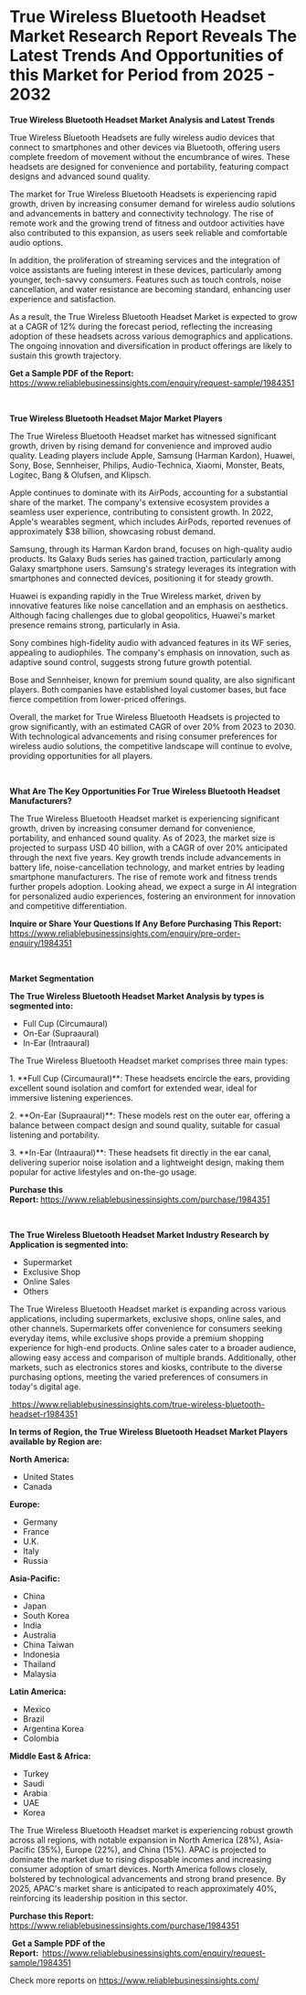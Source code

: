 <p><h1>True Wireless Bluetooth Headset Market Research Report Reveals The Latest Trends And Opportunities of this Market for Period from 2025 - 2032</h1></p><p><strong>True Wireless Bluetooth Headset Market Analysis and Latest Trends</strong></p>
<p><p>True Wireless Bluetooth Headsets are fully wireless audio devices that connect to smartphones and other devices via Bluetooth, offering users complete freedom of movement without the encumbrance of wires. These headsets are designed for convenience and portability, featuring compact designs and advanced sound quality. </p><p>The market for True Wireless Bluetooth Headsets is experiencing rapid growth, driven by increasing consumer demand for wireless audio solutions and advancements in battery and connectivity technology. The rise of remote work and the growing trend of fitness and outdoor activities have also contributed to this expansion, as users seek reliable and comfortable audio options. </p><p>In addition, the proliferation of streaming services and the integration of voice assistants are fueling interest in these devices, particularly among younger, tech-savvy consumers. Features such as touch controls, noise cancellation, and water resistance are becoming standard, enhancing user experience and satisfaction. </p><p>As a result, the True Wireless Bluetooth Headset Market is expected to grow at a CAGR of 12% during the forecast period, reflecting the increasing adoption of these headsets across various demographics and applications. The ongoing innovation and diversification in product offerings are likely to sustain this growth trajectory.</p></p>
<p><strong>Get a Sample PDF of the Report:&nbsp;</strong> <a href="https://www.reliablebusinessinsights.com/enquiry/request-sample/1984351?utm_campaign=3109&utm_medium=2&utm_source=Github&utm_content=ia&utm_term=05042025&utm_id=true-wireless-bluetooth-headset">https://www.reliablebusinessinsights.com/enquiry/request-sample/1984351</a></p>
<p>&nbsp;</p>
<p><strong>True Wireless Bluetooth Headset Major Market Players</strong></p>
<p><p>The True Wireless Bluetooth Headset market has witnessed significant growth, driven by rising demand for convenience and improved audio quality. Leading players include Apple, Samsung (Harman Kardon), Huawei, Sony, Bose, Sennheiser, Philips, Audio-Technica, Xiaomi, Monster, Beats, Logitec, Bang & Olufsen, and Klipsch.</p><p>Apple continues to dominate with its AirPods, accounting for a substantial share of the market. The company's extensive ecosystem provides a seamless user experience, contributing to consistent growth. In 2022, Apple's wearables segment, which includes AirPods, reported revenues of approximately $38 billion, showcasing robust demand.</p><p>Samsung, through its Harman Kardon brand, focuses on high-quality audio products. Its Galaxy Buds series has gained traction, particularly among Galaxy smartphone users. Samsung's strategy leverages its integration with smartphones and connected devices, positioning it for steady growth.</p><p>Huawei is expanding rapidly in the True Wireless market, driven by innovative features like noise cancellation and an emphasis on aesthetics. Although facing challenges due to global geopolitics, Huawei's market presence remains strong, particularly in Asia.</p><p>Sony combines high-fidelity audio with advanced features in its WF series, appealing to audiophiles. The company's emphasis on innovation, such as adaptive sound control, suggests strong future growth potential.</p><p>Bose and Sennheiser, known for premium sound quality, are also significant players. Both companies have established loyal customer bases, but face fierce competition from lower-priced offerings.</p><p>Overall, the market for True Wireless Bluetooth Headsets is projected to grow significantly, with an estimated CAGR of over 20% from 2023 to 2030. With technological advancements and rising consumer preferences for wireless audio solutions, the competitive landscape will continue to evolve, providing opportunities for all players.</p></p>
<p>&nbsp;</p>
<p><strong>What Are The Key Opportunities For True Wireless Bluetooth Headset Manufacturers?</strong></p>
<p><p>The True Wireless Bluetooth Headset market is experiencing significant growth, driven by increasing consumer demand for convenience, portability, and enhanced sound quality. As of 2023, the market size is projected to surpass USD 40 billion, with a CAGR of over 20% anticipated through the next five years. Key growth trends include advancements in battery life, noise-cancellation technology, and market entries by leading smartphone manufacturers. The rise of remote work and fitness trends further propels adoption. Looking ahead, we expect a surge in AI integration for personalized audio experiences, fostering an environment for innovation and competitive differentiation.</p></p>
<p><strong>Inquire or Share Your Questions If Any Before Purchasing This Report:</strong> <a href="https://www.reliablebusinessinsights.com/enquiry/pre-order-enquiry/1984351?utm_campaign=3109&utm_medium=2&utm_source=Github&utm_content=ia&utm_term=05042025&utm_id=true-wireless-bluetooth-headset">https://www.reliablebusinessinsights.com/enquiry/pre-order-enquiry/1984351</a></p>
<p>&nbsp;</p>
<p><strong>Market Segmentation</strong></p>
<p><strong>The True Wireless Bluetooth Headset Market Analysis by types is segmented into:</strong></p>
<p><ul><li>Full Cup (Circumaural)</li><li>On-Ear (Supraaural)</li><li>In-Ear (Intraaural)</li></ul></p>
<p><p>The True Wireless Bluetooth Headset market comprises three main types: </p><p>1. **Full Cup (Circumaural)**: These headsets encircle the ears, providing excellent sound isolation and comfort for extended wear, ideal for immersive listening experiences.</p><p>2. **On-Ear (Supraaural)**: These models rest on the outer ear, offering a balance between compact design and sound quality, suitable for casual listening and portability.</p><p>3. **In-Ear (Intraaural)**: These headsets fit directly in the ear canal, delivering superior noise isolation and a lightweight design, making them popular for active lifestyles and on-the-go usage.</p></p>
<p><strong>Purchase this Report:&nbsp;</strong><a href="https://www.reliablebusinessinsights.com/purchase/1984351?utm_campaign=3109&utm_medium=2&utm_source=Github&utm_content=ia&utm_term=05042025&utm_id=true-wireless-bluetooth-headset">https://www.reliablebusinessinsights.com/purchase/1984351</a></p>
<p>&nbsp;</p>
<p><strong>The True Wireless Bluetooth Headset Market Industry Research by Application is segmented into:</strong></p>
<p><ul><li>Supermarket</li><li>Exclusive Shop</li><li>Online Sales</li><li>Others</li></ul></p>
<p><p>The True Wireless Bluetooth Headset market is expanding across various applications, including supermarkets, exclusive shops, online sales, and other channels. Supermarkets offer convenience for consumers seeking everyday items, while exclusive shops provide a premium shopping experience for high-end products. Online sales cater to a broader audience, allowing easy access and comparison of multiple brands. Additionally, other markets, such as electronics stores and kiosks, contribute to the diverse purchasing options, meeting the varied preferences of consumers in today's digital age.</p></p>
<p><a href="https://www.reliablebusinessinsights.com/true-wireless-bluetooth-headset-r1984351?utm_campaign=3109&utm_medium=2&utm_source=Github&utm_content=ia&utm_term=05042025&utm_id=true-wireless-bluetooth-headset">&nbsp;https://www.reliablebusinessinsights.com/true-wireless-bluetooth-headset-r1984351</a></p>
<p><strong>In terms of Region, the True Wireless Bluetooth Headset Market Players available by Region are:</strong></p>
<p>
    <p> <strong> North America: </strong>
        <ul>
            <li>United States</li>
            <li>Canada</li>
        </ul>
        </p> 
    <p> <strong> Europe: </strong>
        <ul>
            <li>Germany</li>
            <li>France</li>
            <li>U.K.</li>
            <li>Italy</li>
            <li>Russia</li>
        </ul>
        </p> 
    <p> <strong> Asia-Pacific: </strong>
        <ul>
            <li>China</li>
            <li>Japan</li>
            <li>South Korea</li>
            <li>India</li>
            <li>Australia</li>
            <li>China Taiwan</li>
            <li>Indonesia</li>
            <li>Thailand</li>
            <li>Malaysia</li>
        </ul>
        </p> 
    <p> <strong> Latin America: </strong>
        <ul>
            <li>Mexico</li>
            <li>Brazil</li>
            <li>Argentina Korea</li>
            <li>Colombia</li>
        </ul>
        </p> 
    <p> <strong> Middle East & Africa: </strong>
        <ul>
            <li>Turkey</li>
            <li>Saudi</li>
            <li>Arabia</li>
            <li>UAE</li>
            <li>Korea</li>
        </ul>
    </p>
    </p>
<p><p>The True Wireless Bluetooth Headset market is experiencing robust growth across all regions, with notable expansion in North America (28%), Asia-Pacific (35%), Europe (22%), and China (15%). APAC is projected to dominate the market due to rising disposable incomes and increasing consumer adoption of smart devices. North America follows closely, bolstered by technological advancements and strong brand presence. By 2025, APAC's market share is anticipated to reach approximately 40%, reinforcing its leadership position in this sector.</p></p>
<p><strong>Purchase this Report: </strong><a href="https://www.reliablebusinessinsights.com/purchase/1984351?utm_campaign=3109&utm_medium=2&utm_source=Github&utm_content=ia&utm_term=05042025&utm_id=true-wireless-bluetooth-headset">https://www.reliablebusinessinsights.com/purchase/1984351</a></p>
<p>&nbsp;<strong>Get a Sample PDF of the Report:&nbsp;&nbsp;</strong><a href="https://www.reliablebusinessinsights.com/enquiry/request-sample/1984351?utm_campaign=3109&utm_medium=2&utm_source=Github&utm_content=ia&utm_term=05042025&utm_id=true-wireless-bluetooth-headset">https://www.reliablebusinessinsights.com/enquiry/request-sample/1984351</a></p>
<p><strong></strong></p>
<p>Check more reports on <a href="https://www.reliablebusinessinsights.com/?utm_campaign=3109&utm_medium=2&utm_source=Github&utm_content=ia&utm_term=05042025&utm_id=true-wireless-bluetooth-headset">https://www.reliablebusinessinsights.com/</a></p>